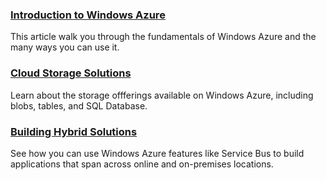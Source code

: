 ### [Introduction to Windows Azure][]

This article walk you through the fundamentals of Windows Azure and the many ways you can use it. 

### [Cloud Storage Solutions][]
Learn about the storage offferings available on Windows Azure, including blobs, tables, and SQL Database.

### [Building Hybrid Solutions][]
See how you can use Windows Azure features like Service Bus to build applications that span across online and on-premises locations.

[Introduction to Windows Azure]: ../fundamentals/intro-to-windows-azure/
[Cloud Storage Solutions]: ../fundamentals/cloud-storage/
[Building Hybrid Solutions]: ../fundamentals/hybrid-solutions/
